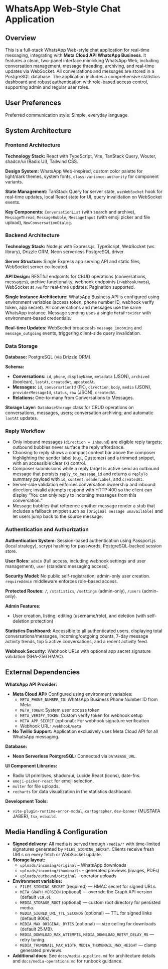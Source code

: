 # WhatsApp Web-Style Chat Application

## Overview

This is a full-stack WhatsApp Web-style chat application for real-time messaging, integrating with **Meta Cloud API WhatsApp Business**. It features a clean, two-panel interface mimicking WhatsApp Web, including conversation management, message threading, archiving, and real-time updates via WebSocket. All conversations and messages are stored in a PostgreSQL database. The application includes a comprehensive statistics dashboard and robust authentication with role-based access control, supporting admin and regular user roles.

## User Preferences

Preferred communication style: Simple, everyday language.

## System Architecture

### Frontend Architecture

**Technology Stack:** React with TypeScript, Vite, TanStack Query, Wouter, shadcn/ui (Radix UI), Tailwind CSS.

**Design System:** WhatsApp Web-inspired, custom color palette for light/dark themes, system fonts, `class-variance-authority` for component variants.

**State Management:** TanStack Query for server state, `useWebSocket` hook for real-time updates, local React state for UI, query invalidation on WebSocket events.

**Key Components:** `ConversationList` (with search and archive), `MessageThread`, `MessageBubble`, `MessageInput` (with emoji picker and file upload), `NewConversationDialog`.

### Backend Architecture

**Technology Stack:** Node.js with Express.js, TypeScript, WebSocket (ws library), Drizzle ORM, Neon serverless PostgreSQL driver.

**Server Structure:** Single Express app serving API and static files, WebSocket server co-located.

**API Design:** RESTful endpoints for CRUD operations (conversations, messages), archive functionality, webhook endpoints (`/webhook/meta`), WebSocket at `/ws` for real-time updates. Pagination supported.

**Single Instance Architecture:** WhatsApp Business API is configured using environment variables (access token, phone number ID, webhook verify token, app secret). All conversations and messages use the same WhatsApp instance. Message sending uses a single `MetaProvider` with environment-based credentials.

**Real-time Updates:** WebSocket broadcasts `message_incoming` and `message_outgoing` events, triggering client-side query invalidation.

### Data Storage

**Database:** PostgreSQL (via Drizzle ORM).

**Schema:**
- **Conversations:** `id`, `phone`, `displayName`, `metadata` (JSON), `archived` (boolean), `lastAt`, `createdAt`, `updatedAt`.
- **Messages:** `id`, `conversationId` (FK), `direction`, `body`, `media` (JSON), `providerMessageId`, `status`, `raw` (JSON), `createdAt`.
- **Relations:** One-to-many from Conversations to Messages.

**Storage Layer:** `DatabaseStorage` class for CRUD operations on conversations, messages, users; conversation archiving; and automatic `lastAt` updates.

### Reply Workflow

- Only inbound messages (`direction = inbound`) are eligible reply targets; outbound bubbles never surface the reply affordance.
- Choosing to reply shows a compact context bar above the composer highlighting the sender label (e.g., Customer) and a trimmed snippet, with an accessible clear (`X`) control.
- Composer submissions while a reply target is active send an outbound message that persists `reply_to_message_id` and returns a `replyTo` summary payload with `id`, `content`, `senderLabel`, and `createdAt`.
- Server-side validation enforces conversation ownership and inbound direction; invalid attempts respond with HTTP 400 so the client can display “You can only reply to incoming messages from this conversation.”
- Message bubbles that reference another message render a stub that includes a fallback snippet such as `[Original message unavailable]` and let users jump back to the source message.

### Authentication and Authorization

**Authentication System:** Session-based authentication using Passport.js (local strategy), scrypt hashing for passwords, PostgreSQL-backed session store.

**User Roles:** `admin` (full access, including webhook settings and user management), `user` (standard messaging access).

**Security Model:** No public self-registration; admin-only user creation. `requireAdmin` middleware enforces role-based access.

**Protected Routes:** `/`, `/statistics`, `/settings` (admin-only), `/users` (admin-only).

**Admin Features:** 
- User creation, listing, editing (username/role), and deletion (with self-deletion protection)

**Statistics Dashboard:** Accessible to all authenticated users, displaying total conversations/messages, incoming/outgoing counts, 7-day message activity trends, top 5 active conversations, and a recent activity feed.

**Webhook Security:** Webhook URLs with optional app secret signature validation (SHA-256 HMAC).

## External Dependencies

**WhatsApp API Provider:**
- **Meta Cloud API:** Configured using environment variables:
  - `META_PHONE_NUMBER_ID`: WhatsApp Business Phone Number ID from Meta
  - `META_TOKEN`: System user access token
  - `META_VERIFY_TOKEN`: Custom verify token for webhook setup
  - `META_APP_SECRET` (optional): For webhook signature verification
  - Webhook URL: `/webhook/meta`
- **No Twilio Support:** Application exclusively uses Meta Cloud API for all WhatsApp messaging.

**Database:**
- **Neon Serverless PostgreSQL:** Connected via `DATABASE_URL`.

**UI Component Libraries:**
- Radix UI primitives, shadcn/ui, Lucide React (icons), date-fns.
- `emoji-picker-react` for emoji selection.
- `multer` for file uploads.
- `recharts` for data visualization in the statistics dashboard.

**Development Tools:**
- `vite-plugin-runtime-error-modal`, `cartographer`, `dev-banner` (MUSTAFA JABER), `tsx`, `esbuild`.

## Media Handling & Configuration

- **Signed delivery:** All media is served through `/media/*` with time-limited
  signatures generated by `FILES_SIGNING_SECRET`. Clients receive fresh URLs on
  every fetch or WebSocket update.
- **Storage layout:**
  - `uploads/incoming/original` – WhatsApp downloads
  - `uploads/incoming/thumbnails` – generated previews (images, PDFs)
  - `uploads/outbound/original` – operator uploads
- **Environment variables:**
  - `FILES_SIGNING_SECRET` (required) — HMAC secret for signed URLs.
  - `META_GRAPH_VERSION` (optional) — override the Graph API version (default `v19.0`).
  - `MEDIA_STORAGE_ROOT` (optional) — custom root directory for persisted media.
  - `MEDIA_SIGNED_URL_TTL_SECONDS` (optional) — TTL for signed links (default 900s).
  - `MEDIA_MAX_ORIGINAL_BYTES` (optional) — size ceiling for downloads (default 25 MB).
  - `MEDIA_DOWNLOAD_MAX_ATTEMPTS`, `MEDIA_DOWNLOAD_RETRY_DELAY_MS` — retry tuning.
  - `MEDIA_THUMBNAIL_MAX_WIDTH`, `MEDIA_THUMBNAIL_MAX_HEIGHT` — clamp generated previews.
- **Additional docs:** See `docs/media-pipeline.md` for architecture details and
  `docs/media-operations.md` for runbook guidance.

